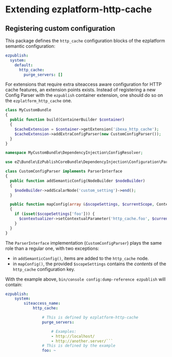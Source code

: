 # Extending ezplatform-http-cache

## Registering custom configuration
This package defines the `http_cache` configuration blocks of the ezplatform semantic configuration:

```yaml
ezpublish:
  system:
    default:
      http_cache:
        purge_servers: []
```

For extensions that require extra siteaccess aware configuration for HTTP cache features,
an extension points exists. Instead of registering a new Config Parser with the `ezpublish`
container extension, one should do so on the `ezplatform_http_cache` one.

```php
class MyCustomBundle
{
  public function build(ContainerBuilder $container)
  {
    $cacheExtension = $container->getExtension('ibexa_http_cache');
    $cacheExtension->addExtraConfigParser(new CustomConfigParser());
  }
}
```

```php
namespace MyCustomBundle\DependencyInjection\ConfigResolver;

use eZ\Bundle\EzPublishCoreBundle\DependencyInjection\Configuration\ParserInterface;

class CustomConfigParser implements ParserInterface
{
  public function addSemanticConfig(NodeBuilder $nodeBuilder)
  {
    $nodeBuilder->addScalarNode('custom_setting')->end();
  }

  public function mapConfig(array &$scopeSettings, $currentScope, ContextualizerInterface $contextualizer)
  {
    if (isset($scopeSettings['foo'])) {
      $contextualizer->setContextualParameter('http_cache.foo', $currentScope, $scopeSettings['foo']);
    }
  }
}
```

The `ParserInterface` implementation (`CustomConfigParser`) plays the same role than a regular one, with
two exceptions:
- in `addSemanticConfig()`, items are added to the `http_cache` node.
- in `mapConfig()`, the provided `$scopeSettings` contains the *contents* of the `http_cache` configuration key.

With the example above, `bin/console config:dump-reference ezpublish` will contain:

```yaml
ezpublish:
    system:
        siteaccess_name:
            http_cache:

                # This is defined by ezplatform-http-cache
                purge_servers:

                    # Examples:
                    - http://localhost/
                    - http://another.server/```
                # This is defined by the example
                foo: ~
```

